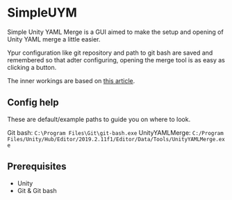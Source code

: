 # SimpleUYM
Simple Unity YAML Merge is a GUI aimed to make the setup and opening of Unity YAML merge a little easier.

Ypur configuration like git repository and path to git bash are saved and remembered so that adter configuring, opening the merge tool is as easy as clicking a button.

The inner workings are based on [this article](https://learn.unity.com/tutorial/working-with-yamlmerge).

## Config help
These are default/example paths to guide you on where to look.

Git bash: `C:\Program Files\Git\git-bash.exe`
UnityYAMLMerge: `C:/Program Files/Unity/Hub/Editor/2019.2.11f1/Editor/Data/Tools/UnityYAMLMerge.exe`

## Prerequisites

- Unity
- Git & Git bash 

